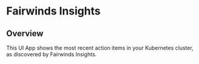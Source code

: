 # Fairwinds Insights

## Overview

This UI App shows the most recent action items in your Kubernetes cluster,
as discovered by Fairwinds Insights.
